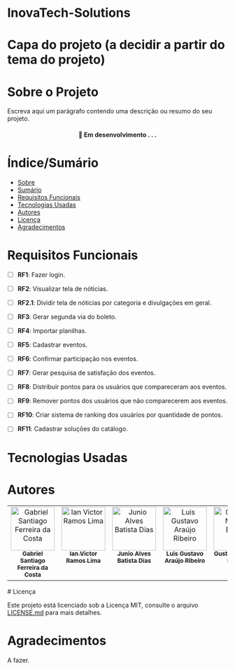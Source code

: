 # InovaTech-Solutions

# Capa do projeto (a decidir a partir do tema do projeto)

# Sobre o Projeto

Escreva aqui um parágrafo contendo uma descrição ou resumo do seu projeto.

<h4 align="center"> 
	🚧  Em desenvolvimento . . .
</h4>

# Índice/Sumário

* [Sobre](#sobre-o-projeto)
* [Sumário](#índice/sumário)
* [Requisitos Funcionais](#requisitos-funcionais)
* [Tecnologias Usadas](#tecnologias-usadas)
* [Autores](#autores)
* [Licença](#licença)
* [Agradecimentos](#agradecimentos)


# Requisitos Funcionais 
- [ ] **RF1**: Fazer login.

- [ ] **RF2**: Visualizar tela de nóticias.

- [ ] **RF2.1**: Dividir tela de nóticias por categoria e divulgações em geral.

- [ ] **RF3**: Gerar segunda via do boleto.

- [ ] **RF4**: Importar planilhas.

- [ ] **RF5**: Cadastrar eventos.

- [ ] **RF6**: Confirmar participação nos eventos.

- [ ] **RF7**: Gerar pesquisa de satisfação dos eventos.

- [ ] **RF8**: Distribuir pontos para os usuários que compareceram aos eventos.

- [ ] **RF9**: Remover pontos dos usuários que não comparecerem aos eventos.

- [ ] **RF10**: Criar sistema de ranking dos usuários por quantidade de pontos.

- [ ] **RF11**: Cadastrar soluções do catálogo.

# Tecnologias Usadas




# Autores

<table>
  <tbody>
    <tr>
      <td align="center" valign="top" width="14.28%"><a href="https://github.com/gabriel-sant123"><img src="https://avatars.githubusercontent.com/u/114117220?v=4" width="100px;" alt="Gabriel 
 Santiago Ferreira da Costa"/><br /><sub><b>Gabriel Santiago Ferreira da Costa</b></sub></a><br/></td>
      <td align="center" valign="top" width="14.28%"><a href="https://github.com/Ian-vrl"><img src="https://avatars.githubusercontent.com/u/72553764?v=4" width="100px;" alt="Ian Victor Ramos Lima"/><br /><sub><b>Ian Victor Ramos Lima</b></sub></a><br/></td>
      <td align="center" valign="top" width="14.28%"><a href="https://github.com/Junioalvesbatistadias"><img src="https://avatars.githubusercontent.com/u/142805123?v=4" width="100px;" alt="Junio Alves Batista Dias"/><br /><sub><b>Junio Alves Batista Dias</b></sub></a><br /></td>
      <td align="center" valign="top" width="14.28%"><a href="https://github.com/Piaba1003"><img src="https://avatars.githubusercontent.com/u/142804815?v=4" width="100px;" alt="Luis Gustavo Araújo Ribeiro"/><br /><sub><b>Luis Gustavo Araújo Ribeiro</b></sub></a><br /></td>
      <td align="center" valign="top" width="14.28%"><a href="https://github.com/GustavoBraun"><img src="https://avatars.githubusercontent.com/u/78860084?v=4" width="100px;" alt="Gustavo Neves Braun"/><br /><sub><b>Gustavo Neves Braun</b></sub></a><br /></td>
    </tr>
  </tbody>
</table>
# Licença

Este projeto está licenciado sob a Licença MIT,  consulte o arquivo [LICENSE.md](LICENSE.md) para mais detalhes.

# Agradecimentos

A fazer.
